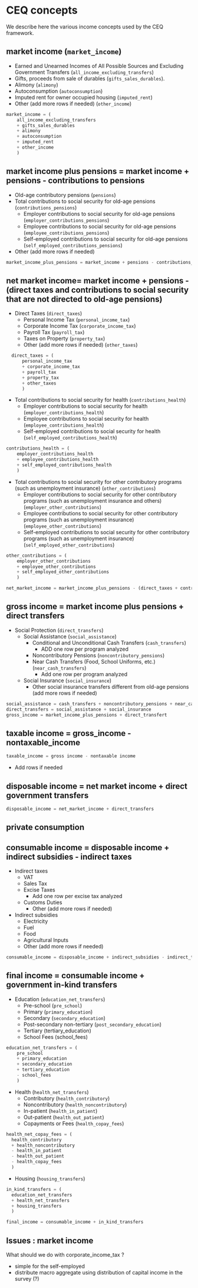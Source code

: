 # CEQ concepts

We describe here the various income concepts used by the CEQ framework.

## market income (`market_income`)

- Earned and Unearned Incomes of All Possible Sources and Excluding Government Transfers (`all_income_excluding_transfers`)
- Gifts, proceeds from sale of durables (`gifts_sales_durables`).
- Alimony (`alimony`)
- Autoconsumption (`autoconsumption`)
- Imputed rent for owner occupied housing (`imputed_rent`)
- Other (add more rows if needed) (`other_income`)

```python
market_income = (
    all_income_excluding_transfers
    + gifts_sales_durables
    + alimony
    + autoconsumption
    + imputed_rent
    + other_income
    )
```

## market income plus pensions = market income + pensions - contributions to pensions

- Old-age contributory pensions (`pensions`)
- Total contributions to social security for old-age pensions (`contributions_pensions`)
  - Employer contributions to social security for old-age pensions (`employer_contributions_pensions`)
  - Employee contributions to social security for old-age pensions (`employee_contributions_pensions`)
  - Self-employed contributions to social security for old-age pensions (`self_employed_contributions_pensions`)
- Other (add more rows if needed)

```python
market_income_plus_pensions = market_income + pensions - contributions_pensions
```

## net market income= market income + pensions - (direct taxes and contributions to social security that are not directed to old-age pensions)

- Direct Taxes (`direct_taxes`)
  - Personal Income Tax (`personal_income_tax`)
  - Corporate Income Tax (`corporate_income_tax`)
  - Payroll Tax (`payroll_tax`)
  - Taxes on Property (`property_tax`)
  - Other (add more rows if needed) (`other_taxes`)

```python
  direct_taxes = (
      personal_income_tax
      + corporate_income_tax
      + payroll_tax
      + property_tax
      + other_taxes
      )
```
- Total contributions to social security for health (`contributions_health`)
  - Employer contributions to social security for health (`employer_contributions_health`)
  - Employee contributions to social security for health (`employee_contributions_health`)
  - Self-employed contributions to social security for health (`self_employed_contributions_health`)

```python
contributions_health = (
    employer_contributions_health
    + employee_contributions_health
    + self_employed_contributions_health
    )
```

- Total contributions to social security for other contributory programs (such as unemployment insurance) (`other_contributions`)
  - Employer contributions to social security for other contributory programs (such as unemployment insurance and others) (`employer_other_contributions`)
  - Employee contributions to social security for other contributory programs (such as unemployment insurance) (`employee_other_contributions`)
  - Self-employed contributions to social security for other contributory programs (such as unemployment insurance) (`self_employed_other_contributions`)

```python
other_contributions = (
    employer_other_contributions
    + employee_other_contributions
    + self_employed_other_contributions
    )

net_market_income = market_income_plus_pensions - (direct_taxes + contributions_health + other_contributions)
```

## gross income = market income plus pensions + direct transfers

- Social Protection (`direct_transfers`)
   - Social Assistance (`social_assistance`)
     - Conditional and Unconditional Cash Transfers (`cash_transfers`)
        - ADD one row per program analyzed
     - Noncontributory Pensions (`noncontributory_pensions`)
     - Near Cash Transfers (Food, School Uniforms, etc.)  (`near_cash_transfers`)
       - Add one row per program analyzed
   - Social Insurance (`social_insurance`)
      - Other social insurance transfers different from old-age pensions (add more rows if needed)

```python
social_assistance = cash_transfers + noncontributory_pensions + near_cash_transfers
direct_transfers = social_assistance + social_insurance
gross_income = market_income_plus_pensions + direct_transfert
```

## taxable income = gross_income - nontaxable_income

```python
taxable_income = gross income - nontaxable income
```
- Add rows if needed

## disposable income = net market income + direct government transfers

```python
disposable_income = net_market_income + direct_transfers
```
## private consumption

## consumable income = disposable income + indirect subsidies - indirect taxes

- Indirect taxes
  - VAT
  - Sales Tax
  - Excise Taxes
    - Add one row per excise tax analyzed
  - Customs Duties
    - Other (add more rows if needed)
- Indirect subsidies
  - Electricity
  - Fuel
  - Food
  - Agricultural Inputs
  - Other (add more rows if needed)

```python
consumable_income = disposable_income + indirect_subsidies - indirect_taxes
```

## final income = consumable income + government in-kind transfers

- Education (`education_net_transfers`)
  - Pre-school (`pre_school`)
  - Primary (`primary_education`)
  - Secondary (`secondary_education`)
  - Post-secondary non-tertiary (`post_secondary_education`)
  - Tertiary (tertiary_education)
  - School Fees (school_fees)

```python
education_net_transfers = (
    pre_school
    + primary_education
    + secondary_education
    + tertiary_education
    - school_fees
    )
```

- Health (`health_net_transfers`)
  - Contributory (`health_contributory`)
  - Noncontributory (`health_noncontributory`)
  - In-patient (`health_in_patient`)
  - Out-patient (`health_out_patient`)
  - Copayments or Fees (`health_copay_fees`)

```python
health_net_copay_fees = (
  health_contributory
  + health_noncontributory
  - health_in_patient
  - health_out_patient
  - health_copay_fees
  )
```

- Housing (`housing_transfers`)

```python
in_kind_transfers = (
  education_net_transfers
  + health_net_transfers
  + housing_transfers
  )

final_income = consumable_income + in_kind_transfers
```

## Issues : market income

What should we do with corporate_income_tax ?
  - simple for the self-employed
  - distribute macro aggregate using distribution of capital income in the survey (?)

